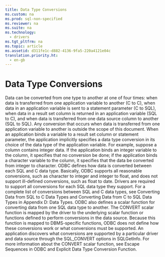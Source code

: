 ```yaml
---
title: Data Type Conversions
ms.custom: na
ms.prod: sql-non-specified
ms.reviewer: na
ms.suite: na
ms.technology: 
  - drivers
ms.tgt_pltfrm: na
ms.topic: article
ms.assetid: d311fe1c-d882-4136-9fa5-220a4121e04c
translation.priority.ht: 
  - en-gb
---
```

# Data Type Conversions
<?xml version="1.0" encoding="utf-8"?>
<developerConceptualDocument xmlns="http://ddue.schemas.microsoft.com/authoring/2003/5" xmlns:xlink="http://www.w3.org/1999/xlink" xmlns:xsi="http://www.w3.org/2001/XMLSchema-instance" xsi:schemaLocation="http://ddue.schemas.microsoft.com/authoring/2003/5 http://dduestorage.blob.core.windows.net/ddueschema/developer.xsd">
  <introduction>
    <para>Data can be converted from one type to another at one of four times: when data is transferred from one application variable to another (C to C), when data in an application variable is sent to a statement parameter (C to SQL), when data in a result set column is returned in an application variable (SQL to C), and when data is transferred from one data source column to another (SQL to SQL).</para>
    <para>Any conversion that occurs when data is transferred from one application variable to another is outside the scope of this document.</para>
    <para>When an application binds a variable to a result set column or statement parameter, the application implicitly specifies a data type conversion in its choice of the data type of the application variable. For example, suppose a column contains integer data. If the application binds an integer variable to the column, it specifies that no conversion be done; if the application binds a character variable to the column, it specifies that the data be converted from integer to character.</para>
    <para>ODBC defines how data is converted between each SQL and C data type. Basically, ODBC supports all reasonable conversions, such as character to integer and integer to float, and does not support ill-defined conversions, such as float to date. Drivers are required to support all conversions for each SQL data type they support. For a complete list of conversions between SQL and C data types, see <legacyLink xlink:href="029727f6-d3f0-499a-911c-bcaf9714e43b">Converting Data from SQL to C Data Types</legacyLink> and <legacyLink xlink:href="ee0afe78-b58f-4d34-ad9b-616bb23653bd">Converting Data from C to SQL Data Types</legacyLink> in Appendix D: Data Types.</para>
    <para>ODBC also defines a scalar function for converting data from one SQL data type to another. The <legacyBold>CONVERT</legacyBold> scalar function is mapped by the driver to the underlying scalar function or functions defined to perform conversions in the data source. Because this function is mapped to DBMS-specific functions, ODBC does not define how these conversions work or what conversions must be supported. An application discovers what conversions are supported by a particular driver and data source through the SQL_CONVERT options in <legacyBold>SQLGetInfo</legacyBold>. For more information about the <legacyBold>CONVERT</legacyBold> scalar function, see <legacyLink xlink:href="cf229f21-6c38-4b5b-aca8-f1be0dfeb3d0">Escape Sequences in ODBC</legacyLink> and <legacyLink xlink:href="d5789450-b668-4753-96c8-6789e955e7ed">Explicit Data Type Conversion Function</legacyLink>.</para>
  </introduction>
  <relatedTopics />
</developerConceptualDocument>